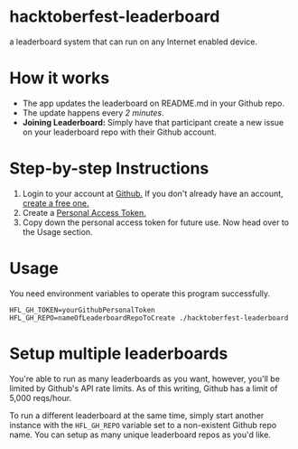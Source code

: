 # hacktoberfest-leaderboard
a leaderboard system that can run on any Internet enabled device.

# How it works
* The app updates the leaderboard on README.md in your Github repo.
* The update happens every *2 minutes*.
* **Joining Leaderboard:** Simply have that participant create a new issue on your leaderboard repo with their Github account.

# Step-by-step Instructions
1. Login to your account at [Github.](https://github.com/) If you don't already have an account, [create a free one.](https://github.com/join)
1. Create a [Personal Access Token.](https://github.com/settings/tokens)
1. Copy down the personal access token for future use. Now head over to the Usage section.
# Usage

You need environment variables to operate this program successfully.

```
HFL_GH_TOKEN=yourGithubPersonalToken HFL_GH_REPO=nameOfLeaderboardRepoToCreate ./hacktoberfest-leaderboard
```

# Setup multiple leaderboards
You're able to run as many leaderboards as you want, however, you'll be limited by Github's API rate limits. As of this writing, Github has a limit of 5,000 reqs/hour.

To run a different leaderboard at the same time, simply start another instance with the `HFL_GH_REPO` variable set to a non-existent Github repo name. You can setup as many unique leaderboard repos as you'd like.
